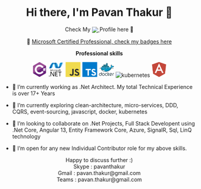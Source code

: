 <h1 align="center">Hi there, I'm Pavan Thakur 👋</h1>


<p align="center">
 Check My <a  href="https://linkedin.com/in/pavanthakur" target="_blank">
   <img align="center" src="https://img.icons8.com/fluent/48/000000/linkedin.png" /> 
 </a> Profile here 🤝
</p>

<p align="center">
 🌱 <a href="https://www.credly.com/users/pavan-thakur" target="_blank">
   Microsoft Certified Professional, check my badges here 
 </a>
</p>

<p align="center"> 
 <strong>
  Professional skills
  </strong>
</p>

<p align="center"> 
  <img src="https://raw.githubusercontent.com/devicons/devicon/master/icons/csharp/csharp-original.svg" alt="csharp" width="40" height="40" />
  <img src="https://raw.githubusercontent.com/devicons/devicon/master/icons/dot-net/dot-net-original-wordmark.svg" alt="dotnet" width="40" height="40" />
  <img src="https://raw.githubusercontent.com/devicons/devicon/master/icons/javascript/javascript-original.svg" alt="javascript" width="40" height="40" />
  <img src="https://raw.githubusercontent.com/devicons/devicon/master/icons/typescript/typescript-original.svg" alt="typescript" width="40" height="40" />
  <img src="https://raw.githubusercontent.com/devicons/devicon/master/icons/docker/docker-original-wordmark.svg" alt="docker" width="40" height="40" />
  <img src="https://img.icons8.com/color/48/000000/kubernetes.png" alt="kubernetes" width="43" height="43" />
  <img src="https://raw.githubusercontent.com/devicons/devicon/master/icons/angularjs/angularjs-plain.svg" alt="angular" width="40" height="40" />
</p>

- 🔭 I’m currently working as .Net Architect. My total Technical Experience is over 17+ Years
- 🌱 I’m currently exploring clean-architecture, micro-services, DDD, CQRS, event-sourcing, javascript, docker, kubernetes
- 👯 I’m looking to collaborate on .Net Projects, Full Stack Developent using .Net Core, Angular 13, Entity Framework Core, Azure, SignalR, Sql, LinQ technology

- 💬 I’m open for any new Individual Contributor role for my above skills. 
<p align="center"> 
 Happy to discuss further :)
        <br> Skype : pavanthakur
        <br> Gmail : pavan.thakur@gmail.com
        <br> Teams : pavan.thakur@gmail.com
 </p>
